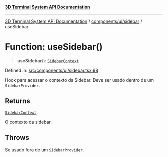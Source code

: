 [**3D Terminal System API Documentation**](../../../../README.md)

***

[3D Terminal System API Documentation](../../../../README.md) / [components/ui/sidebar](../README.md) / useSidebar

# Function: useSidebar()

> **useSidebar**(): [`SidebarContext`](../type-aliases/SidebarContext.md)

Defined in: [src/components/ui/sidebar.tsx:98](https://github.com/Dicommunitas/ThreeJS_Terminal_3D/blob/d3a4c6e46069e0806d20629a3dc62ea6a87d736c/src/components/ui/sidebar.tsx#L98)

Hook para acessar o contexto da Sidebar.
Deve ser usado dentro de um `SidebarProvider`.

## Returns

[`SidebarContext`](../type-aliases/SidebarContext.md)

O contexto da sidebar.

## Throws

Se usado fora de um `SidebarProvider`.
